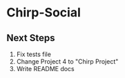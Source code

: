 # Chirp-Social

## Next Steps
1. Fix tests file
2. Change Project 4 to "Chirp Project"
3. Write README docs
